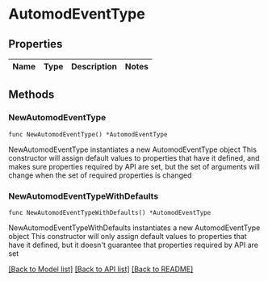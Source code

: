 # AutomodEventType

## Properties

Name | Type | Description | Notes
------------ | ------------- | ------------- | -------------

## Methods

### NewAutomodEventType

`func NewAutomodEventType() *AutomodEventType`

NewAutomodEventType instantiates a new AutomodEventType object
This constructor will assign default values to properties that have it defined,
and makes sure properties required by API are set, but the set of arguments
will change when the set of required properties is changed

### NewAutomodEventTypeWithDefaults

`func NewAutomodEventTypeWithDefaults() *AutomodEventType`

NewAutomodEventTypeWithDefaults instantiates a new AutomodEventType object
This constructor will only assign default values to properties that have it defined,
but it doesn't guarantee that properties required by API are set


[[Back to Model list]](../README.md#documentation-for-models) [[Back to API list]](../README.md#documentation-for-api-endpoints) [[Back to README]](../README.md)


